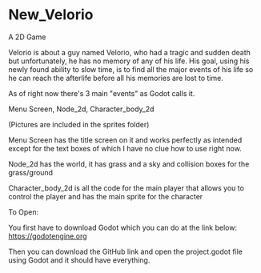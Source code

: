 # New_Velorio
A 2D Game


Velorio is about a guy named Velorio, who had a tragic and sudden death but unfortunately, he has no memory of any of his life. His goal, using his newly found ability to slow time, is to find all the major events of his life so he can reach the afterlife before all his memories are lost to time.

As of right now there's 3 main "events" as Godot calls it.

Menu Screen, Node_2d, Character_body_2d

(Pictures are included in the sprites folder)

Menu Screen has the title screen on it and works perfectly as intended except for the text boxes of which I have no clue how to use right now.

Node_2d has the world, it has grass and a sky and collision boxes for the grass/ground

Character_body_2d is all the code for the main player that allows you to control the player and has the main sprite for the character


To Open:

You first have to download Godot which you can do at the link below: https://godotengine.org

Then you can download the GitHub link and open the project.godot file using Godot and it should have everything.
